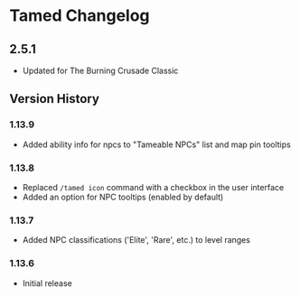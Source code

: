 # Tamed Changelog

## 2.5.1

- Updated for The Burning Crusade Classic

## Version History

### 1.13.9

- Added ability info for npcs to "Tameable NPCs" list and map pin tooltips

### 1.13.8

- Replaced `/tamed icon` command with a checkbox in the user interface
- Added an option for NPC tooltips (enabled by default)

### 1.13.7

- Added NPC classifications ('Elite', 'Rare', etc.) to level ranges

### 1.13.6

- Initial release
